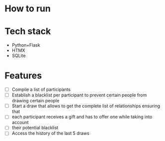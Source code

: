 # How to run

# Tech stack

- Python+Flask
- HTMX
- SQLite

# Features

- [ ] Compile a list of participants
- [ ] Establish a blacklist per participant to prevent certain people from drawing certain people
- [ ] Start a draw that allows to get the complete list of relationships ensuring that
- [ ] each participant receives a gift and has to offer one while taking into account
- [ ] their potential blacklist
- [ ] Access the history of the last 5 draws
